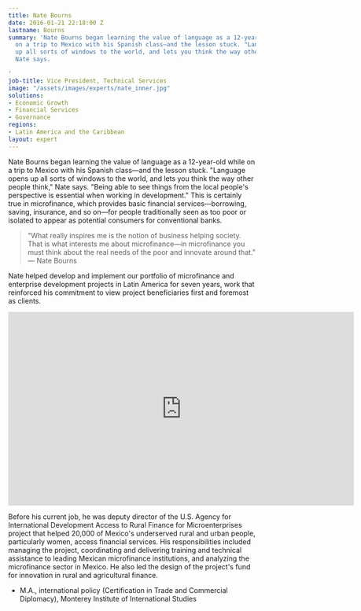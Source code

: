 ```yaml
---
title: Nate Bourns
date: 2016-01-21 22:18:00 Z
lastname: Bourns
summary: 'Nate Bourns began learning the value of language as a 12-year-old while
  on a trip to Mexico with his Spanish class—and the lesson stuck. "Language opens
  up all sorts of windows to the world, and lets you think the way other people think,"
  Nate says.

'
job-title: Vice President, Technical Services
image: "/assets/images/experts/nate_inner.jpg"
solutions:
- Economic Growth
- Financial Services
- Governance
regions:
- Latin America and the Caribbean
layout: expert
---
```


Nate Bourns began learning the value of language as a 12-year-old while on a trip to Mexico with his Spanish class—and the lesson stuck. "Language opens up all sorts of windows to the world, and lets you think the way other people think," Nate says. "Being able to see things from the local people's perspective is essential when working in development." This is certainly true in microfinance, which provides basic financial services—borrowing, saving, insurance, and so on—for people traditionally seen as too poor or isolated to appear as potential consumers for conventional banks.

>"What really inspires me is the notion of business helping society. That is what interests me about microfinance—in microfinance you must think about the real needs of the poor and innovate around that." — Nate Bourns

Nate helped develop and implement our portfolio of microfinance and enterprise development projects in Latin America for seven years, work that reinforced his commitment to view project beneficiaries first and foremost as clients.

<iframe allowfullscreen="" frameborder="0" height="394" mozallowfullscreen="" src="https://player.vimeo.com/video/35148948" webkitallowfullscreen="" width="703"></iframe>

Before his current job, he was deputy director of the U.S. Agency for International Development Access to Rural Finance for Microenterprises project that helped 20,000 of Mexico's underserved rural and urban people, particularly women, access financial services. His responsibilities included managing the project, coordinating and delivering training and technical assistance to leading Mexican microfinance institutions, and analyzing the microfinance sector in Mexico. He also led the design of the project's fund for innovation in rural and agricultural finance.

* M.A., international policy (Certification in Trade and Commercial Diplomacy), Monterey Institute of International Studies
